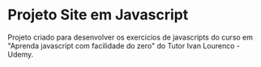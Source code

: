 # Projeto Site em Javascript 
 Projeto criado para desenvolver os exercicios de javascripts do curso em "Aprenda javascript com facilidade do zero" do Tutor Ivan Lourenco - Udemy.  
